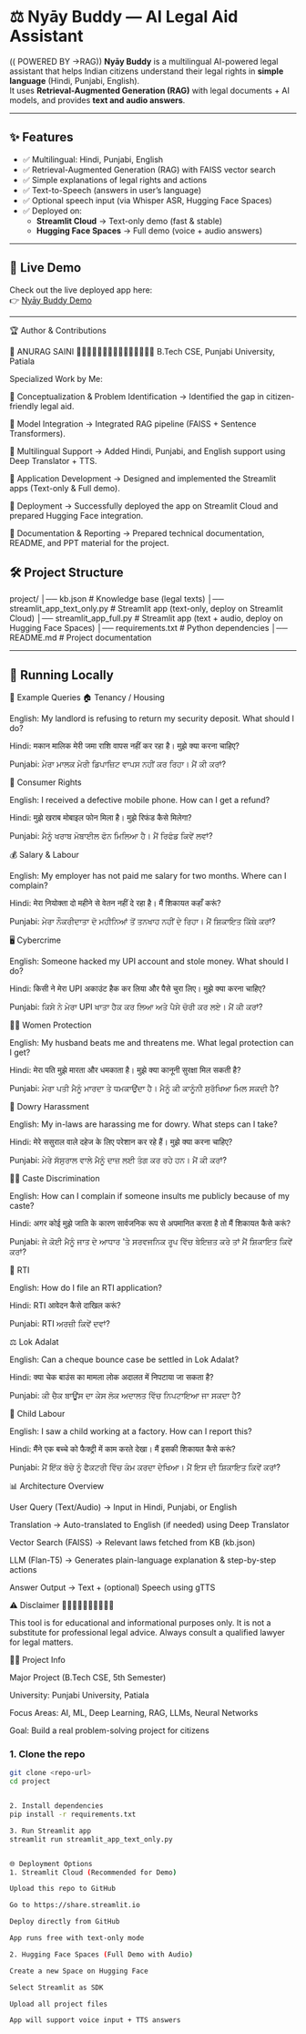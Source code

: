 # ⚖️ Nyāy Buddy — AI Legal Aid Assistant
(( POWERED BY ->RAG))
**Nyāy Buddy** is a multilingual AI-powered legal assistant that helps Indian citizens understand their legal rights in **simple language** (Hindi, Punjabi, English).  
It uses **Retrieval-Augmented Generation (RAG)** with legal documents + AI models, and provides **text and audio answers**.

---

## ✨ Features
- ✅ Multilingual: Hindi, Punjabi, English  
- ✅ Retrieval-Augmented Generation (RAG) with FAISS vector search  
- ✅ Simple explanations of legal rights and actions  
- ✅ Text-to-Speech (answers in user’s language)  
- ✅ Optional speech input (via Whisper ASR, Hugging Face Spaces)  
- ✅ Deployed on:
  - **Streamlit Cloud** → Text-only demo (fast & stable)  
  - **Hugging Face Spaces** → Full demo (voice + audio answers)  

---

## 🔗 Live Demo
Check out the live deployed app here:  
👉 [Nyāy Buddy Demo ](https://nbewp2cytifnsycswqdnfi.streamlit.app/)

---


🏆 Author & Contributions

👤 ANURAG SAINI 🧑🏻‍💻🧑🏻‍💻🧑🏻‍💻🧑🏻‍💻🧑🏻‍💻
B.Tech CSE, Punjabi University, Patiala

Specialized Work by Me:

📌 Conceptualization & Problem Identification → Identified the gap in citizen-friendly legal aid.

📌 Model Integration → Integrated RAG pipeline (FAISS + Sentence Transformers).

📌 Multilingual Support → Added Hindi, Punjabi, and English support using Deep Translator + TTS.

📌 Application Development → Designed and implemented the Streamlit apps (Text-only & Full demo).

📌 Deployment → Successfully deployed the app on Streamlit Cloud and prepared Hugging Face integration.

📌 Documentation & Reporting → Prepared technical documentation, README, and PPT material for the project.

## 🛠️ Project Structure



project/
│── kb.json # Knowledge base (legal texts)
│── streamlit_app_text_only.py # Streamlit app (text-only, deploy on Streamlit Cloud)
│── streamlit_app_full.py # Streamlit app (text + audio, deploy on Hugging Face Spaces)
│── requirements.txt # Python dependencies
│── README.md # Project documentation


---

## 🚀 Running Locally

🧩 Example Queries
🏠 Tenancy / Housing

English: My landlord is refusing to return my security deposit. What should I do?

Hindi: मकान मालिक मेरी जमा राशि वापस नहीं कर रहा है। मुझे क्या करना चाहिए?

Punjabi: ਮੇਰਾ ਮਾਲਕ ਮੇਰੀ ਡਿਪਾਜ਼ਿਟ ਵਾਪਸ ਨਹੀਂ ਕਰ ਰਿਹਾ। ਮੈਂ ਕੀ ਕਰਾਂ?

🛒 Consumer Rights

English: I received a defective mobile phone. How can I get a refund?

Hindi: मुझे खराब मोबाइल फोन मिला है। मुझे रिफंड कैसे मिलेगा?

Punjabi: ਮੈਨੂੰ ਖਰਾਬ ਮੋਬਾਈਲ ਫੋਨ ਮਿਲਿਆ ਹੈ। ਮੈਂ ਰਿਫੰਡ ਕਿਵੇਂ ਲਵਾਂ?

💰 Salary & Labour

English: My employer has not paid me salary for two months. Where can I complain?

Hindi: मेरा नियोक्ता दो महीने से वेतन नहीं दे रहा है। मैं शिकायत कहाँ करूं?

Punjabi: ਮੇਰਾ ਨੌਕਰੀਦਾਤਾ ਦੋ ਮਹੀਨਿਆਂ ਤੋਂ ਤਨਖਾਹ ਨਹੀਂ ਦੇ ਰਿਹਾ। ਮੈਂ ਸ਼ਿਕਾਇਤ ਕਿੱਥੇ ਕਰਾਂ?

🖥️ Cybercrime

English: Someone hacked my UPI account and stole money. What should I do?

Hindi: किसी ने मेरा UPI अकाउंट हैक कर लिया और पैसे चुरा लिए। मुझे क्या करना चाहिए?

Punjabi: ਕਿਸੇ ਨੇ ਮੇਰਾ UPI ਖਾਤਾ ਹੈਕ ਕਰ ਲਿਆ ਅਤੇ ਪੈਸੇ ਚੋਰੀ ਕਰ ਲਏ। ਮੈਂ ਕੀ ਕਰਾਂ?

👩‍🦰 Women Protection

English: My husband beats me and threatens me. What legal protection can I get?

Hindi: मेरा पति मुझे मारता और धमकाता है। मुझे क्या कानूनी सुरक्षा मिल सकती है?

Punjabi: ਮੇਰਾ ਪਤੀ ਮੈਨੂੰ ਮਾਰਦਾ ਤੇ ਧਮਕਾਉਂਦਾ ਹੈ। ਮੈਨੂੰ ਕੀ ਕਾਨੂੰਨੀ ਸੁਰੱਖਿਆ ਮਿਲ ਸਕਦੀ ਹੈ?

🎁 Dowry Harassment

English: My in-laws are harassing me for dowry. What steps can I take?

Hindi: मेरे ससुराल वाले दहेज के लिए परेशान कर रहे हैं। मुझे क्या करना चाहिए?

Punjabi: ਮੇਰੇ ਸੱਸੁਰਾਲ ਵਾਲੇ ਮੈਨੂੰ ਦਾਜ਼ ਲਈ ਤੰਗ ਕਰ ਰਹੇ ਹਨ। ਮੈਂ ਕੀ ਕਰਾਂ?

👩‍⚖️ Caste Discrimination

English: How can I complain if someone insults me publicly because of my caste?

Hindi: अगर कोई मुझे जाति के कारण सार्वजनिक रूप से अपमानित करता है तो मैं शिकायत कैसे करूं?

Punjabi: ਜੇ ਕੋਈ ਮੈਨੂੰ ਜਾਤ ਦੇ ਆਧਾਰ 'ਤੇ ਸਰਵਜਨਿਕ ਰੂਪ ਵਿੱਚ ਬੇਇਜ਼ਤ ਕਰੇ ਤਾਂ ਮੈਂ ਸ਼ਿਕਾਇਤ ਕਿਵੇਂ ਕਰਾਂ?

📑 RTI

English: How do I file an RTI application?

Hindi: RTI आवेदन कैसे दाखिल करूं?

Punjabi: RTI ਅਰਜ਼ੀ ਕਿਵੇਂ ਦਵਾਂ?

⚖️ Lok Adalat

English: Can a cheque bounce case be settled in Lok Adalat?

Hindi: क्या चेक बाउंस का मामला लोक अदालत में निपटाया जा सकता है?

Punjabi: ਕੀ ਚੈਕ ਬਾਊਂਸ ਦਾ ਕੇਸ ਲੋਕ ਅਦਾਲਤ ਵਿੱਚ ਨਿਪਟਾਇਆ ਜਾ ਸਕਦਾ ਹੈ?

👶 Child Labour

English: I saw a child working at a factory. How can I report this?

Hindi: मैंने एक बच्चे को फैक्ट्री में काम करते देखा। मैं इसकी शिकायत कैसे करूं?

Punjabi: ਮੈਂ ਇੱਕ ਬੱਚੇ ਨੂੰ ਫੈਕਟਰੀ ਵਿੱਚ ਕੰਮ ਕਰਦਾ ਦੇਖਿਆ। ਮੈਂ ਇਸ ਦੀ ਸ਼ਿਕਾਇਤ ਕਿਵੇਂ ਕਰਾਂ?

📊 Architecture Overview

User Query (Text/Audio) → Input in Hindi, Punjabi, or English

Translation → Auto-translated to English (if needed) using Deep Translator

Vector Search (FAISS) → Relevant laws fetched from KB (kb.json)

LLM (Flan-T5) → Generates plain-language explanation & step-by-step actions

Answer Output → Text + (optional) Speech using gTTS

⚠️ Disclaimer 🌟🌟🌟🌟🌟🌟🌟🌟🌟🌟

This tool is for educational and informational purposes only.
It is not a substitute for professional legal advice.
Always consult a qualified lawyer for legal matters.

👨‍💻 Project Info

Major Project (B.Tech CSE, 5th Semester)

University: Punjabi University, Patiala

Focus Areas: AI, ML, Deep Learning, RAG, LLMs, Neural Networks

Goal: Build a real problem-solving project for citizens
### 1. Clone the repo
```bash
git clone <repo-url>
cd project


2. Install dependencies
pip install -r requirements.txt

3. Run Streamlit app
streamlit run streamlit_app_text_only.py


🌐 Deployment Options
1. Streamlit Cloud (Recommended for Demo)

Upload this repo to GitHub

Go to https://share.streamlit.io

Deploy directly from GitHub

App runs free with text-only mode

2. Hugging Face Spaces (Full Demo with Audio)

Create a new Space on Hugging Face

Select Streamlit as SDK

Upload all project files

App will support voice input + TTS answers






